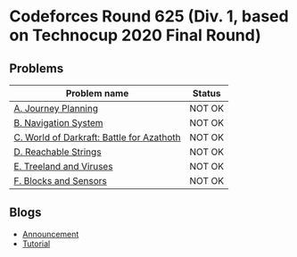 # Codeforces Round 625 (Div. 1, based on Technocup 2020 Final Round)

## Problems

|Problem name|Status|
|------------|---------|
| [A. Journey Planning](problems/A._Journey_Planning.md)|NOT OK|
| [B. Navigation System](problems/B._Navigation_System.md)|NOT OK|
| [C. World of Darkraft: Battle for Azathoth](problems/C._World_of_Darkraft:_Battle_for_Azathoth.md)|NOT OK|
| [D. Reachable Strings](problems/D._Reachable_Strings.md)|NOT OK|
| [E. Treeland and Viruses](problems/E._Treeland_and_Viruses.md)|NOT OK|
| [F. Blocks and Sensors](problems/F._Blocks_and_Sensors.md)|NOT OK|
## Blogs

- [Announcement](blogs/Announcement.md)
- [Tutorial](blogs/Tutorial.md)

